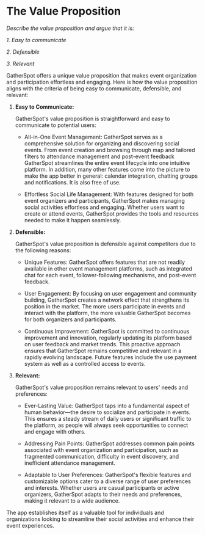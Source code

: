 # The Value Proposition

*Describe the value proposition and argue that it is:*

*1. Easy to communicate*

*2. Defensible*

*3. Relevant*

GatherSpot offers a unique value proposition that makes event organization and participation effortless and engaging. Here is how the value proposition aligns with the criteria of being easy to communicate, defensible, and relevant:

1. **Easy to Communicate:**

    GatherSpot's value proposition is straightforward and easy to communicate to potential users:

    - All-in-One Event Management: GatherSpot serves as a comprehensive solution for organizing and discovering social events. From event creation and browsing through map and tailored filters to attendance management and post-event feedback GatherSpot streamlines the entire event lifecycle into one intuitive platform. In addition, many other features come into the picture to make the app better in general: calendar integration, chatting groups and notifications. It is also free of use.

    - Effortless Social Life Management: With features designed for both event organizers and participants, GatherSpot makes managing social activities effortless and engaging. Whether users want to create or attend events, GatherSpot provides the tools and resources needed to make it happen seamlessly.

2. **Defensible:**

    GatherSpot's value proposition is defensible against competitors due to the following reasons:

    - Unique Features: GatherSpot offers features that are not readily available in other event management platforms, such as integrated chat for each event, follower-following mechanisms, and post-event feedback.

    - User Engagement: By focusing on user engagement and community building, GatherSpot creates a network effect that strengthens its position in the market. The more users participate in events and interact with the platform, the more valuable GatherSpot becomes for both organizers and participants.

    - Continuous Improvement: GatherSpot is committed to continuous improvement and innovation, regularly updating its platform based on user feedback and market trends. This proactive approach ensures that GatherSpot remains competitive and relevant in a rapidly evolving landscape. Future features include the use payment system as well as a controlled access to events. 


3. **Relevant:**

    GatherSpot's value proposition remains relevant to users' needs and preferences:

    - Ever-Lasting Value: GatherSpot taps into a fundamental aspect of human behavior—the desire to socialize and participate in events. This ensures a steady stream of daily users or significant traffic to the platform, as people will always seek opportunities to connect and engage with others.

    - Addressing Pain Points: GatherSpot addresses common pain points associated with event organization and participation, such as fragmented communication, difficulty in event discovery, and inefficient attendance management.

    - Adaptable to User Preferences: GatherSpot's flexible features and customizable options cater to a diverse range of user preferences and interests. Whether users are casual participants or active organizers, GatherSpot adapts to their needs and preferences, making it relevant to a wide audience.

The app establishes itself as a valuable tool for individuals and organizations looking to streamline their social activities and enhance their event experiences.